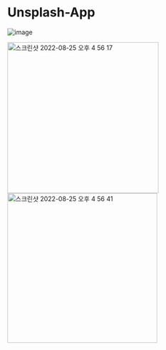 # Unsplash-App

![image](https://user-images.githubusercontent.com/70245821/188272413-49705f9d-cce6-4a56-9e78-39c749c09594.png)

<img width="339" alt="스크린샷 2022-08-25 오후 4 56 17" src="https://user-images.githubusercontent.com/70245821/188272423-1ffb569c-a90f-44f2-9ca3-fdd2ebe7ad3c.png">
<img width="336" alt="스크린샷 2022-08-25 오후 4 56 41" src="https://user-images.githubusercontent.com/70245821/188272424-b0ab2a88-2a60-4193-9e5b-b59d4c23ade8.png">
